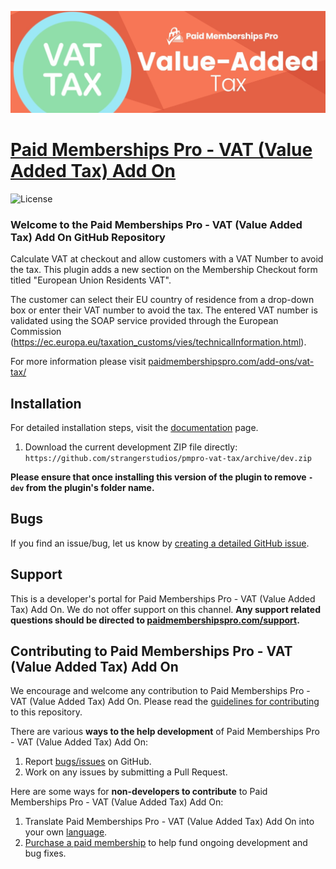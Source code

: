 ![](pmpro-vat-tax-banner.jpeg)

# [Paid Memberships Pro - VAT (Value Added Tax) Add On](https://www.paidmembershipspro.com/add-ons/vat-tax/) #

![License](https://img.shields.io/badge/license-GPL--2.0%2B-red.svg?style=flat-square)

### Welcome to the Paid Memberships Pro - VAT (Value Added Tax) Add On GitHub Repository
Calculate VAT at checkout and allow customers with a VAT Number to avoid the tax. This plugin adds a new section on the Membership Checkout form titled "European Union Residents VAT". 

The customer can select their EU country of residence from a drop-down box or enter their VAT number to avoid the tax. 
The entered VAT number is validated using the SOAP service provided through the European Commission (https://ec.europa.eu/taxation_customs/vies/technicalInformation.html).

For more information please visit [paidmembershipspro.com/add-ons/vat-tax/](https://www.paidmembershipspro.com/add-ons/vat-tax/)

## Installation ##
For detailed installation steps, visit the [documentation](https://www.paidmembershipspro.com/add-ons/vat-tax/) page.

1. Download the current development ZIP file directly: `https://github.com/strangerstudios/pmpro-vat-tax/archive/dev.zip`

**Please ensure that once installing this version of the plugin to remove `-dev` from the plugin's folder name.**

## Bugs ##
If you find an issue/bug, let us know by [creating a detailed GitHub issue](https://github.com/strangerstudios/pmpro-vat-tax/issues/new).

## Support ##
This is a developer's portal for Paid Memberships Pro - VAT (Value Added Tax) Add On. We do not offer support on this channel. **Any support related questions should be directed to [paidmembershipspro.com/support](https://www.paidmembershipspro.com/support).**

## Contributing to Paid Memberships Pro - VAT (Value Added Tax) Add On ##
We encourage and welcome any contribution to Paid Memberships Pro - VAT (Value Added Tax) Add On. Please read the [guidelines for contributing](https://github.com/strangerstudios/paid-memberships-pro/blob/dev/.github/CONTRIBUTING.md) to this repository.

There are various **ways to the help development** of Paid Memberships Pro - VAT (Value Added Tax) Add On:

1. Report [bugs/issues](https://github.com/strangerstudios/pmpro-vat-tax/issues/new) on GitHub.
2. Work on any issues by submitting a Pull Request.

Here are some ways for **non-developers to contribute** to Paid Memberships Pro - VAT (Value Added Tax) Add On:

1. Translate Paid Memberships Pro - VAT (Value Added Tax) Add On into your own [language](https://www.paidmembershipspro.com/paid-memberships-pro-in-your-language/).
2. [Purchase a paid membership](https://paidmembershipspro.com/pricing) to help fund ongoing development and bug fixes.